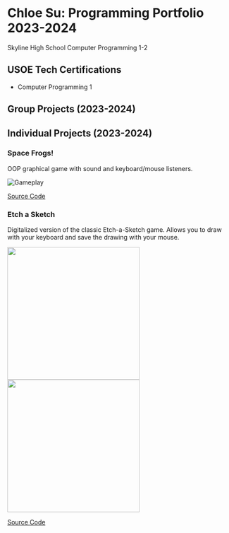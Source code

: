 # Chloe Su: Programming Portfolio 2023-2024
Skyline High School Computer Programming 1-2


## USOE Tech Certifications
* Computer Programming 1


## Group Projects (2023-2024)


## Individual Projects (2023-2024)


### Space Frogs!
OOP graphical game with sound and keyboard/mouse listeners.

![Gameplay](https://github.com/akiaxin/programming/blob/main/images/SF1.png)

[Source Code](https://github.com/akiaxin/programming/blob/main/src/SpaceFrogs.zip)


### Etch a Sketch
Digitalized version of the classic Etch-a-Sketch game. Allows you to draw with your keyboard and save the drawing with your mouse.

<img src="https://github.com/akiaxin/programming/blob/main/images/EAS1.png" width="300">
<img src="https://github.com/akiaxin/programming/blob/main/images/EAS2.png" width="300">


[Source Code](https://github.com/akiaxin/programming/blob/main/src/EtchASketch.zip)
